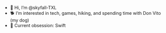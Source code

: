 - 👋 Hi, I’m @skyfall-TXL
- 🐕 I’m interested in tech, games, hiking, and spending time with Don Vito (my dog)
- 🍏 Current obsession: Swift


<!---
skyfallTXL/skyfallTXL is a ✨ special ✨ repository because its `README.md` (this file) appears on your GitHub profile.
You can click the Preview link to take a look at your changes.
--->
